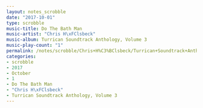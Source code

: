 ```yaml
---
layout: notes_scrobble
date: "2017-10-01"
type: scrobble
music-title: Do The Bath Man
music-artist: "Chris H\xFClsbeck"
music-album: Turrican Soundtrack Anthology, Volume 3
music-play-count: "1"
permalink: /notes/scrobble/Chris+H%C3%BClsbeck/Turrican+Soundtrack+Anthology%2C+Volume+3/1cd9a31f6e59e62c02f64913794367dff44937c4.html
categories:
- scrobble
- 2017
- October
- 1
- Do The Bath Man
- "Chris H\xFClsbeck"
- Turrican Soundtrack Anthology, Volume 3
---
```

